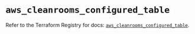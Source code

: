 # `aws_cleanrooms_configured_table`

Refer to the Terraform Registry for docs: [`aws_cleanrooms_configured_table`](https://registry.terraform.io/providers/hashicorp/aws/5.88.0/docs/resources/cleanrooms_configured_table).
